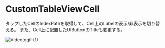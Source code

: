# CustomTableViewCell

タップしたCellのIndexPathを取得して、Cell上のLabelの表示/非表示を切り替える。
また、Cell上に配置したUIButtonのTitleも変更する。

![Videotogif (1)](https://user-images.githubusercontent.com/66754677/110481946-74516400-812b-11eb-8ad4-86f2a425574f.gif)
